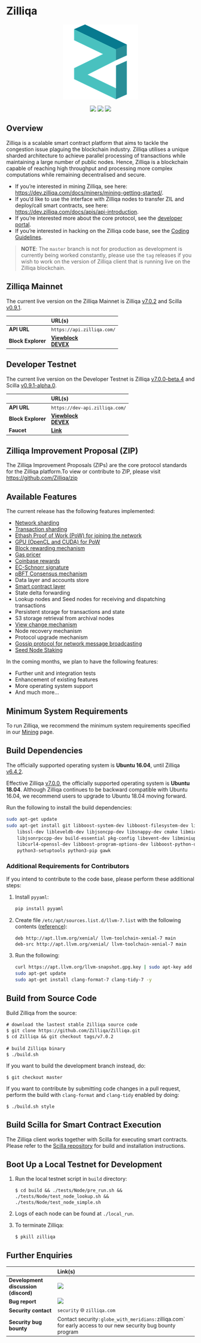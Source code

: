 # Zilliqa

<p align="center">
    <img src="https://github.com/Zilliqa/Zilliqa/blob/master/img/zilliqa-logo-color.png" width="200" height="200">
</p>

<p align="center">
    <a href="https://travis-ci.com/Zilliqa/Zilliqa" target="_blank"><img src="https://travis-ci.com/Zilliqa/Zilliqa.svg?branch=master" /></a>
    <a href="https://codecov.io/gh/Zilliqa/Zilliqa" target="_blank"><img src="https://codecov.io/gh/Zilliqa/Zilliqa/branch/master/graph/badge.svg" /></a>
    <a href="https://github.com/Zilliqa/zilliqa/blob/master/LICENSE" target="_blank"><img src="https://img.shields.io/badge/license-GPL%20v3-green.svg" /></a>
</p>

## Overview

Zilliqa is a scalable smart contract platform that aims to tackle the congestion issue plaguing the blockchain industry. Zilliqa utilises a unique sharded architecture to achieve parallel processing of transactions while maintaining a large number of public nodes. Hence, Zilliqa is a blockchain capable of reaching high throughput and processing more complex computations while remaining decentralised and secure.

* If you’re interested in mining Zilliqa, see here: https://dev.zilliqa.com/docs/miners/mining-getting-started/.
* If you’d like to use the interface with Zilliqa nodes to transfer ZIL and deploy/call smart contracts, see here: https://dev.zilliqa.com/docs/apis/api-introduction.
* If you’re interested more about the core protocol, see the [developer portal](https://dev.zilliqa.com/docs/contributors/contribute-buildzil).
* If you’re interested in hacking on the Zilliqa code base, see the [Coding Guidelines](https://github.com/Zilliqa/Zilliqa/wiki/Coding-Guidelines).

> **NOTE**: The `master` branch is not for production as development is currently being worked constantly, please use the `tag` releases if you wish to work on the version of Zilliqa client that is running live on the Zilliqa blockchain.

## Zilliqa Mainnet

The current live version on the Zilliqa Mainnet is Zilliqa [v7.0.2](https://github.com/Zilliqa/Zilliqa/releases/tag/v7.0.2) and Scilla [v0.9.1](https://github.com/Zilliqa/scilla/releases/tag/v0.9.1).

|          | URL(s) |
|:---------|:-------|
| **API URL** | `https://api.zilliqa.com/` |
| **Block Explorer** | [**Viewblock**](https://viewblock.io/zilliqa) <br> [**DEVEX**](https://devex.zilliqa.com/) |

## Developer Testnet

The current live version on the Developer Testnet is Zilliqa [v7.0.0-beta.4](https://github.com/Zilliqa/Zilliqa/releases/tag/v7.0.0-beta.4) and Scilla [v0.9.1-alpha.0](https://github.com/Zilliqa/scilla/releases/tag/v0.9.1-alpha.0).

|          | URL(s) |
|:---------|:-------|
| **API URL** | `https://dev-api.zilliqa.com/` |
| **Block Explorer** | [**Viewblock**](https://dev-explorer.zilliqa.com) <br> [**DEVEX**](https://devex.zilliqa.com/?network=https%3A%2F%2Fdev-api.zilliqa.com) |
| **Faucet** | [**Link**](https://dev-wallet.zilliqa.com) |

## Zilliqa Improvement Proposal (ZIP)

The Zilliqa Improvement Proposals (ZIPs) are the core protocol standards for the Zilliqa platform.To view or contribute to ZIP, please visit https://github.com/Zilliqa/zip

## Available Features

The current release has the following features implemented:

* [Network sharding](https://dev.zilliqa.com/docs/basics/basics-zil-sharding#network-sharding)
* [Transaction sharding](https://dev.zilliqa.com/docs/basics/basics-zil-sharding#transaction-sharding)
* [Ethash Proof of Work (PoW) for joining the network](https://dev.zilliqa.com/docs/contributors/core-gossip)
* [GPU (OpenCL and CUDA) for PoW](https://dev.zilliqa.com/docs/contributors/core-pow#gpu-mine)
* [Block rewarding mechanism](https://dev.zilliqa.com/docs/contributors/core-coinbase)
* [Gas pricer](https://dev.zilliqa.com/docs/contributors/core-global-gas-price)
* [Coinbase rewards](https://dev.zilliqa.com/docs/contributors/core-global-gas-price)
* [EC-Schnorr signature](https://github.com/Zilliqa/schnorr)
* [pBFT Consensus mechanism](https://dev.zilliqa.com/docs/contributors/core-consensus)
* Data layer and accounts store
* [Smart contract layer](https://scilla.readthedocs.io)
* State delta forwarding
* Lookup nodes and Seed nodes for receiving and dispatching transactions
* Persistent storage for transactions and state
* S3 storage retrieval from archival nodes
* [View change mechanism](https://dev.zilliqa.com/docs/contributors/core-view-change)
* Node recovery mechanism
* Protocol upgrade mechanism
* [Gossip protocol for network message broadcasting](https://dev.zilliqa.com/docs/contributors/core-gossip)
* [Seed Node Staking](https://dev.zilliqa.com/docs/staking/staking-overview)

In the coming months, we plan to have the following features:

* Further unit and integration tests
* Enhancement of existing features
* More operating system support
* And much more...

## Minimum System Requirements

To run Zilliqa, we recommend the minimum system requirements specified in our [Mining](https://dev.zilliqa.com/docs/miners/mining-zilclient#hardware-requirements) page.

## Build Dependencies

The officially supported operating system is **Ubuntu 16.04**, until Zilliqa [v6.4.2](https://github.com/Zilliqa/Zilliqa/releases/tag/v6.4.2).

Effective Zilliqa [v7.0.0](https://github.com/Zilliqa/Zilliqa/releases/tag/v7.0.0), the officially supported operating system is **Ubuntu 18.04**. Although Zilliqa continues to be backward compatible with Ubuntu 16.04, we recommend users to upgrade to Ubuntu 18.04 moving forward.

Run the following to install the build dependencies:

```bash
sudo apt-get update
sudo apt-get install git libboost-system-dev libboost-filesystem-dev libboost-test-dev \
    libssl-dev libleveldb-dev libjsoncpp-dev libsnappy-dev cmake libmicrohttpd-dev \
    libjsonrpccpp-dev build-essential pkg-config libevent-dev libminiupnpc-dev \
    libcurl4-openssl-dev libboost-program-options-dev libboost-python-dev python3-dev \
    python3-setuptools python3-pip gawk
```

### Additional Requirements for Contributors

If you intend to contribute to the code base, please perform these additional steps:

1. Install `pyyaml`:

    ```bash
    pip install pyyaml
    ```

1. Create file `/etc/apt/sources.list.d/llvm-7.list` with the following contents ([reference](https://apt.llvm.org/)):

    ```
    deb http://apt.llvm.org/xenial/ llvm-toolchain-xenial-7 main
    deb-src http://apt.llvm.org/xenial/ llvm-toolchain-xenial-7 main
    ```

1. Run the following:

    ```bash
    curl https://apt.llvm.org/llvm-snapshot.gpg.key | sudo apt-key add -
    sudo apt-get update
    sudo apt-get install clang-format-7 clang-tidy-7 -y
    ```

## Build from Source Code

Build Zilliqa from the source:

```shell
# download the lastest stable Zilliqa source code
$ git clone https://github.com/Zilliqa/Zilliqa.git
$ cd Zilliqa && git checkout tags/v7.0.2

# build Zilliqa binary
$ ./build.sh
```

If you want to build the development branch instead, do:

```shell
$ git checkout master
```

If you want to contribute by submitting code changes in a pull request, perform the build with `clang-format` and `clang-tidy` enabled by doing:

```shell
$ ./build.sh style
```

## Build Scilla for Smart Contract Execution

The Zilliqa client works together with Scilla for executing smart contracts. Please refer to the [Scilla repository](https://github.com/Zilliqa/scilla) for build and installation instructions.

## Boot Up a Local Testnet for Development

1. Run the local testnet script in `build` directory:

    ```shell
    $ cd build && ./tests/Node/pre_run.sh && ./tests/Node/test_node_lookup.sh && ./tests/Node/test_node_simple.sh
    ```

2. Logs of each node can be found at `./local_run`.

3. To terminate Zilliqa:

    ```shell
    $ pkill zilliqa
    ```

## Further Enquiries

|          | Link(s) |
|:---------|:-------|
| **Development discussion (discord)** | <a href="https://discord.gg/XMRE9tt" target="_blank"><img src="https://img.shields.io/discord/370992535725932544.svg" /></a> |
| **Bug report** | <a href="https://github.com/Zilliqa/zilliqa/issues" target="_blank"><img src="https://img.shields.io/github/issues/Zilliqa/zilliqa.svg" /></a> |
| **Security contact** | `security` :globe_with_meridians: `zilliqa.com` |
| **Security bug bounty** | Contact security` :globe_with_meridians: `zilliqa.com` for early access to our new security bug bounty program |

